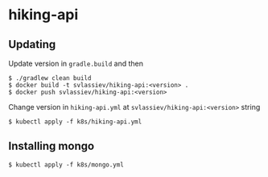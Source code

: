 # hiking-api

## Updating
Update version in `gradle.build` and then
```shell script
$ ./gradlew clean build
$ docker build -t svlassiev/hiking-api:<version> .
$ docker push svlassiev/hiking-api:<version>
```
Change version in `hiking-api.yml` at `svlassiev/hiking-api:<version>` string
```shell script
$ kubectl apply -f k8s/hiking-api.yml
```

## Installing mongo
```shell script
$ kubectl apply -f k8s/mongo.yml
```
